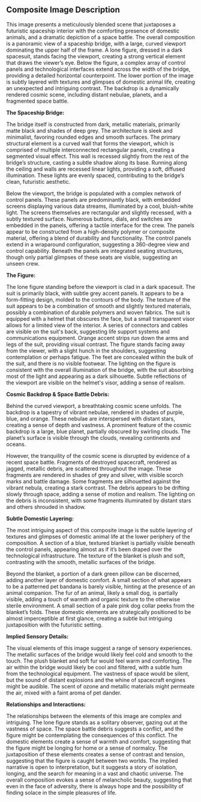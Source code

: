 ## Composite Image Description

This image presents a meticulously blended scene that juxtaposes a futuristic spaceship interior with the comforting presence of domestic animals, and a dramatic depiction of a space battle. The overall composition is a panoramic view of a spaceship bridge, with a large, curved viewport dominating the upper half of the frame. A lone figure, dressed in a dark spacesuit, stands facing the viewport, creating a strong vertical element that draws the viewer’s eye. Below the figure, a complex array of control panels and technological interfaces extend across the width of the bridge, providing a detailed horizontal counterpoint. The lower portion of the image is subtly layered with textures and glimpses of domestic animal life, creating an unexpected and intriguing contrast. The backdrop is a dynamically rendered cosmic scene, including distant nebulae, planets, and a fragmented space battle.

**The Spaceship Bridge:**

The bridge itself is constructed from dark, metallic materials, primarily matte black and shades of deep grey. The architecture is sleek and minimalist, favoring rounded edges and smooth surfaces. The primary structural element is a curved wall that forms the viewport, which is comprised of multiple interconnected rectangular panels, creating a segmented visual effect. This wall is recessed slightly from the rest of the bridge’s structure, casting a subtle shadow along its base. Running along the ceiling and walls are recessed linear lights, providing a soft, diffused illumination. These lights are evenly spaced, contributing to the bridge’s clean, futuristic aesthetic.

Below the viewport, the bridge is populated with a complex network of control panels. These panels are predominantly black, with embedded screens displaying various data streams, illuminated by a cool, bluish-white light. The screens themselves are rectangular and slightly recessed, with a subtly textured surface. Numerous buttons, dials, and switches are embedded in the panels, offering a tactile interface for the crew.  The panels appear to be constructed from a high-density polymer or composite material, offering a blend of durability and functionality. The control panels extend in a wraparound configuration, suggesting a 360-degree view and control capability.  Beneath the panels are integrated seating structures, though only partial glimpses of these seats are visible, suggesting an unseen crew.

**The Figure:**

The lone figure standing before the viewport is clad in a dark spacesuit. The suit is primarily black, with subtle grey accent panels. It appears to be a form-fitting design, molded to the contours of the body. The texture of the suit appears to be a combination of smooth and slightly textured materials, possibly a combination of durable polymers and woven fabrics. The suit is equipped with a helmet that obscures the face, but a small transparent visor allows for a limited view of the interior.  A series of connectors and cables are visible on the suit's back, suggesting life support systems and communications equipment.  Orange accent strips run down the arms and legs of the suit, providing visual contrast.  The figure stands facing away from the viewer, with a slight hunch in the shoulders, suggesting contemplation or perhaps fatigue. The feet are concealed within the bulk of the suit, and there is no visible footwear. The lighting on the figure is consistent with the overall illumination of the bridge, with the suit absorbing most of the light and appearing as a dark silhouette.  Subtle reflections of the viewport are visible on the helmet's visor, adding a sense of realism.

**Cosmic Backdrop & Space Battle Debris:**

Behind the curved viewport, a breathtaking cosmic scene unfolds. The backdrop is a tapestry of vibrant nebulae, rendered in shades of purple, blue, and orange. These nebulae are interspersed with distant stars, creating a sense of depth and vastness. A prominent feature of the cosmic backdrop is a large, blue planet, partially obscured by swirling clouds.  The planet’s surface is visible through the clouds, revealing continents and oceans.

However, the tranquility of the cosmic scene is disrupted by evidence of a recent space battle. Fragments of destroyed spacecraft, rendered as jagged, metallic debris, are scattered throughout the image. These fragments are rendered in shades of grey and silver, with visible scorch marks and battle damage. Some fragments are silhouetted against the vibrant nebula, creating a stark contrast. The debris appears to be drifting slowly through space, adding a sense of motion and realism. The lighting on the debris is inconsistent, with some fragments illuminated by distant stars and others shrouded in shadow.

**Subtle Domestic Layering:**

The most intriguing aspect of this composite image is the subtle layering of textures and glimpses of domestic animal life at the lower periphery of the composition.  A section of a blue, textured blanket is partially visible beneath the control panels, appearing almost as if it’s been draped over the technological infrastructure. The texture of the blanket is plush and soft, contrasting with the smooth, metallic surfaces of the bridge. 

Beyond the blanket, a portion of a dark green pillow can be discerned, adding another layer of domestic comfort.  A small section of what appears to be a patterned pet bandana is barely visible, hinting at the presence of an animal companion.  The fur of an animal, likely a small dog, is partially visible, adding a touch of warmth and organic texture to the otherwise sterile environment. A small section of a pale pink dog collar peeks from the blanket’s folds. These domestic elements are strategically positioned to be almost imperceptible at first glance, creating a subtle but intriguing juxtaposition with the futuristic setting.

**Implied Sensory Details:**

The visual elements of this image suggest a range of sensory experiences. The metallic surfaces of the bridge would likely feel cold and smooth to the touch. The plush blanket and soft fur would feel warm and comforting. The air within the bridge would likely be cool and filtered, with a subtle hum from the technological equipment. The vastness of space would be silent, but the sound of distant explosions and the whine of spacecraft engines might be audible. The scent of ozone and metallic materials might permeate the air, mixed with a faint aroma of pet dander.

**Relationships and Interactions:**

The relationships between the elements of this image are complex and intriguing. The lone figure stands as a solitary observer, gazing out at the vastness of space. The space battle debris suggests a conflict, and the figure might be contemplating the consequences of this conflict. The domestic elements create a sense of warmth and comfort, suggesting that the figure might be longing for home or a sense of normalcy. The juxtaposition of these elements creates a sense of contrast and tension, suggesting that the figure is caught between two worlds. The implied narrative is open to interpretation, but it suggests a story of isolation, longing, and the search for meaning in a vast and chaotic universe.  The overall composition evokes a sense of melancholic beauty, suggesting that even in the face of adversity, there is always hope and the possibility of finding solace in the simple pleasures of life.

